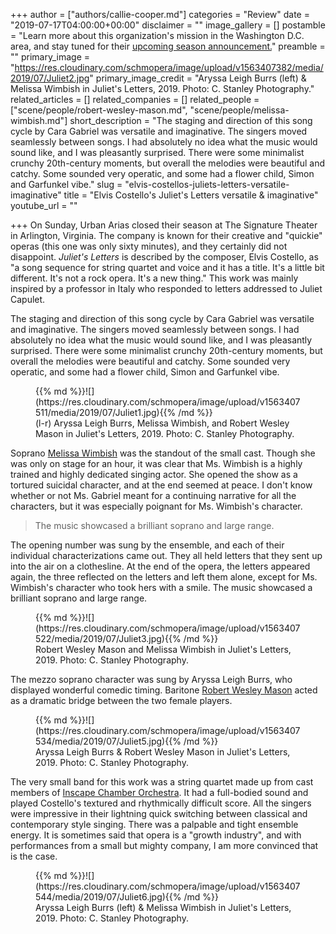 +++
author = ["authors/callie-cooper.md"]
categories = "Review"
date = "2019-07-17T04:00:00+00:00"
disclaimer = ""
image_gallery = []
postamble = "Learn more about this organization's mission in the Washington D.C. area, and stay tuned for their [upcoming season announcement.](http://www.urbanarias.org/)"
preamble = ""
primary_image = "https://res.cloudinary.com/schmopera/image/upload/v1563407382/media/2019/07/Juliet2.jpg"
primary_image_credit = "Aryssa Leigh Burrs (left) & Melissa Wimbish in Juliet's Letters, 2019. Photo: C. Stanley Photography."
related_articles = []
related_companies = []
related_people = ["scene/people/robert-wesley-mason.md", "scene/people/melissa-wimbish.md"]
short_description = "The staging and direction of this song cycle by Cara Gabriel was versatile and imaginative. The singers moved seamlessly between songs. I had absolutely no idea what the music would sound like, and I was pleasantly surprised. There were some minimalist crunchy 20th-century moments, but overall the melodies were beautiful and catchy. Some sounded very operatic, and some had a flower child, Simon and Garfunkel vibe."
slug = "elvis-costellos-juliets-letters-versatile-imaginative"
title = "Elvis Costello's Juliet's Letters versatile & imaginative"
youtube_url = ""

+++
On Sunday, Urban Arias closed their season at The Signature Theater in Arlington, Virginia. The company is known for their creative and "quickie" operas (this one was only sixty minutes), and they certainly did not disappoint. _Juliet's Letters_ is described by the composer, Elvis Costello, as "a song sequence for string quartet and voice and it has a title. It's a little bit different. It's not a rock opera. It's a new thing." This work was mainly inspired by a professor in Italy who responded to letters addressed to Juliet Capulet.

The staging and direction of this song cycle by Cara Gabriel was versatile and imaginative. The singers moved seamlessly between songs. I had absolutely no idea what the music would sound like, and I was pleasantly surprised. There were some minimalist crunchy 20th-century moments, but overall the melodies were beautiful and catchy. Some sounded very operatic, and some had a flower child, Simon and Garfunkel vibe.

<figure data-type="image">{{% md %}}![](https://res.cloudinary.com/schmopera/image/upload/v1563407511/media/2019/07/Juliet1.jpg){{% /md %}}

<figcaption>(l-r) Aryssa Leigh Burrs, Melissa Wimbish, and Robert Wesley Mason in Juliet's Letters, 2019. Photo: C. Stanley Photography.</figcaption>

</figure>

Soprano [Melissa Wimbish](/scene/people/melissa-wimbish/) was the standout of the small cast. Though she was only on stage for an hour, it was clear that Ms. Wimbish is a highly trained and highly dedicated singing actor. She opened the show as a tortured suicidal character, and at the end seemed at peace. I don't know whether or not Ms. Gabriel meant for a continuing narrative for all the characters, but it was especially poignant for Ms. Wimbish's character.

> The music showcased a brilliant soprano and large range.

The opening number was sung by the ensemble, and each of their individual characterizations came out. They all held letters that they sent up into the air on a clothesline. At the end of the opera, the letters appeared again, the three reflected on the letters and left them alone, except for Ms. Wimbish's character who took hers with a smile. The music showcased a brilliant soprano and large range.

<figure data-type="image">{{% md %}}![](https://res.cloudinary.com/schmopera/image/upload/v1563407522/media/2019/07/Juliet3.jpg){{% /md %}}

<figcaption>Robert Wesley Mason and Melissa Wimbish in Juliet's Letters, 2019. Photo: C. Stanley Photography.</figcaption>

</figure>

The mezzo soprano character was sung by Aryssa Leigh Burrs, who displayed wonderful comedic timing. Baritone [Robert Wesley Mason](/scene/people/robert-wesley-mason/) acted as a dramatic bridge between the two female players.

<figure data-type="image">{{% md %}}![](https://res.cloudinary.com/schmopera/image/upload/v1563407534/media/2019/07/Juliet5.jpg){{% /md %}}

<figcaption>Aryssa Leigh Burrs & Robert Wesley Mason in Juliet's Letters, 2019. Photo: C. Stanley Photography.</figcaption>

</figure>

The very small band for this work was a string quartet made up from cast members of [Inscape Chamber Orchestra](https://www.inscape.org/). It had a full-bodied sound and played Costello's textured and rhythmically difficult score. All the singers were impressive in their lightning quick switching between classical and contemporary style singing. There was a palpable and tight ensemble energy. It is sometimes said that opera is a "growth industry", and with performances from a small but mighty company, I am more convinced that is the case.

<figure data-type="image">{{% md %}}![](https://res.cloudinary.com/schmopera/image/upload/v1563407544/media/2019/07/Juliet6.jpg){{% /md %}}

<figcaption>Aryssa Leigh Burrs (left) & Melissa Wimbish in Juliet's Letters, 2019. Photo: C. Stanley Photography.</figcaption>

</figure>